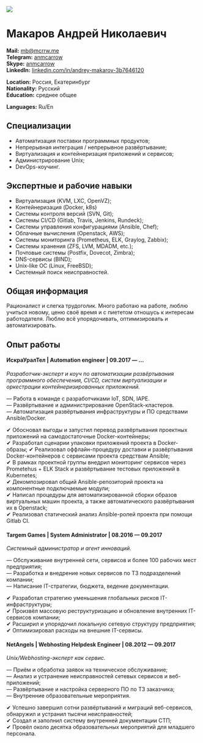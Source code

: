![](https://mcrrw.me/img/avatar.jpg)

Макаров Андрей Николаевич
===========================

**Mail:** [mb@mcrrw.me](mailto:mb@mcrrw.me)  
**Telegram:** [anmcarrow](https://t.me/anmcarrow)  
**Skype:** [anmcarrow](skype:username)  
**LinkedIn:** [linkedin.com/in/andrey-makarov-3b7646120](https://linkedin.com/in/andrey-makarov-3b7646120/)

**Location:** Россия, Екатеринбург  
**Nationality:** Русский  
**Education:** среднее общее  

**Languages:** Ru/En  

Специализации
----------------------------

- Автоматизация поставки программных продуктов;
- Непрерывная интеграция / непрерывное развёртывание;
- Виртуализация и контейнеризация приложений и сервисов;
- Администрирование Unix;
- DevOps-коучинг.

Экспертные и рабочие навыки
----------------------------

- Виртуализация  (KVM, LXC, OpenVZ);
- Контейнеризация (Docker, k8s)
- Системы контроля версий (SVN, Git);
- Системы CI/CD (Gitlab, Travis, Jenkins, Rundeck);
- Системы управления конфигурациями (Ansible, Chef);
- Облачные вычисления (Openstack, AWS);
- Системы мониторинга (Prometheus, ELK, Graylog, Zabbix);
- Системы хранения (ZFS, LVM, MDADM, etc.);
- Почтовые системы (Postfix, Dovecot, Zimbra);
- DNS-сервисы (BIND);
- Unix-like ОС (Linux, FreeBSD);
- Системный поиск неисправностей.

Общая информация
----------------------------

Рационалист и слегка трудоголик. 
Много работаю на работе, люблю учиться новому, ценю своё время и с пиететом отношусь к интересам работодателя.
Люблю всё упорядочивать, оптимизировать и автоматизировать.

Опыт работы
----------------------------

####  ИскраУралТел | Automation engineer | 09.2017 — ...

_Разработчик-эксперт и коуч по автоматизации развёртывания программного обеспечения, CI/CD, систем виртуализации и оркестрации контейнеризированных приложений._
 
— Работа в команде с разработчиками IoT, SDN, IAPE.  
— Развёртывание и администрирование OpenStack-кластеров.  
— Автоматизация развёртывания инфраструктуры и ПО средствами Ansible/Docker.  

✔ Обосновал выгоды и запустил перевод развёртывания проектных приложений на самодостаточные Docker-контейнеры;  
✔ Разработал сценарии упаковки приложений проекта в Docker-образы;
✔ Реализовал оффлайн-процедуру доставки и развёртывания Docker-контейнеров с сервисами проекта средствам Ansible;  
✔ В рамках проектной группы внедрил мониторинг сервисов через Prometehus + ELK Stack и развёртывание тестовых приложений в Kubernetes;  
✔ Декомпозировал общий Ansible-репозиторий проекта на компонентные подключаемые модули;  
✔ Написал процедуры для автоматизированной сборки образов виртуальных машин проекта, а также автоматического развёртывания их в Openstack;  
✔ Реализовал статический анализ Ansible-ролей проекта при помощи Gitlab CI.  

####  Targem Games | System Administrator | 08.2016 — 09.2017
_Системный администратор и агент инноваций._

— Обслуживание внутренней сети, сервисов и более 100 рабочих мест предприятия;  
— Разработка и внедрение новых сервисов по ТЗ подразделений компании;  
— Написание IT-стратегии, бюджета, ведение документации.  

✔ Разработал стратегию уменьшения глобальных рисков IT-инфраструктуры;  
✔ Произвёл массовую реструктуризацию и обновление внутренних IT-сервисов компании;  
✔ Расширил и упорядочил локальную сетевую структуру предприятия;  
✔ Оптимизировал расходы на внешние IT-сервисы.  

####  NetAngels | Webhosting Helpdesk Engineer | 08.2012 — 09.2017
_Unix/Webhosting-эксперт как сервис._ 

— Приём и обработка заявок на техническое обслуживание;  
— Анализ и устранение неисправностей сетевых сервисов и веб-приложений;  
— Развёртывание и настройка серверного ПО по ТЗ заказчика;  
— Внутренние образовательные мероприятия.  

✔ Успешно завершил сотни развёртываний и миграций веб-сервисов, обнаружил и устранил тысячи неисправностей;  
✔ Создал и заполнил систему внутренней документации СТП;  
✔ Провёл около десятка образовательных мероприятий для младшего персонала.  